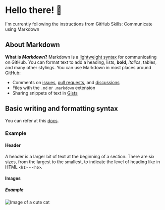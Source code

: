 # Hello there! 👋
I'm currently following the instructions from GitHub Skills: Communicate using Markdown

## About Markdown
**What is _Markdown_?** Markdown is a [lightweight syntax](https://docs.github.com/github/writing-on-github/getting-started-with-writing-and-formatting-on-github/basic-writing-and-formatting-syntax) for communicating on GitHub.
You can format text to add a heading, lists, **bold**, _italics_, tables, and many other stylings. You can use Markdown in most places around GitHub:
- Comments on [issues](https://docs.github.com/issues/tracking-your-work-with-issues/about-issues), [pull requests](https://docs.github.com/pull-requests/collaborating-with-pull-requests/proposing-changes-to-your-work-with-pull-requests/about-pull-requests), and [discussions](https://docs.github.com/discussions/collaborating-with-your-community-using-discussions/about-discussions)
- Files with the `.md` or `.markdown` extension
- Sharing snippets of text in [Gists](https://docs.github.com/github/writing-on-github/editing-and-sharing-content-with-gists/creating-gists)

## Basic writing and formatting syntax
You can refer at this [docs](https://docs.github.com/en/get-started/writing-on-github/getting-started-with-writing-and-formatting-on-github/basic-writing-and-formatting-syntax).

### Example
#### Header
A header is a larger bit of text at the beginning of a section. There are six sizes, from the largest to the smallest, to indicate the level of heading like in HTML `<h1>` - `<h6>`.

#### Images
##### Example
![Image of a cute cat](https://images.pexels.com/photos/225406/pexels-photo-225406.jpeg?auto=compress&cs=tinysrgb&w=1260&h=750&dpr=2)
